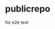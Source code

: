 # publicrepo
for e2e test





























































































































































































































































































































































































































































































































































































































































































































































































































































































































































































































































































































































































































































































































































































































































































































































































































































































































































































































































































































































































































































































































































































































































































































































































































































































































































































































































































































